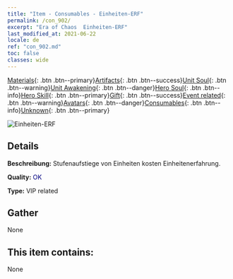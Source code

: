 ```yaml
---
title: "Item - Consumables - Einheiten-ERF"
permalink: /con_902/
excerpt: "Era of Chaos  Einheiten-ERF"
last_modified_at: 2021-06-22
locale: de
ref: "con_902.md"
toc: false
classes: wide
---
```

 [Materials](/ItemsDE/){: .btn .btn--primary}[Artifacts](/ItemsDE/Artifacts/){: .btn .btn--success}[Unit Soul](/ItemsDE/UnitSoul/){: .btn .btn--warning}[Unit Awakening](/ItemsDE/UnitAwakening/){: .btn .btn--danger}[Hero Soul](/ItemsDE/HeroSoul/){: .btn .btn--info}[Hero Skill](/ItemsDE/HeroSkill/){: .btn .btn--primary}[Gift](/ItemsDE/Gift/){: .btn .btn--success}[Event related](/ItemsDE/Events/){: .btn .btn--warning}[Avatars](/ItemsDE/Avatars/){: .btn .btn--danger}[Consumables](/ItemsDE/Consumables/){: .btn .btn--info}[Unknown](/ItemsDE/Unknown/){: .btn .btn--primary}

 ![Einheiten-ERF](/images/t/i_106.png)

## Details
 **Beschreibung:** Stufenaufstiege von Einheiten kosten Einheitenerfahrung.

 **Quality:** <span style="color: #000080">OK</span>

 **Type:** VIP related

## Gather

  None

## This item contains:

  None

